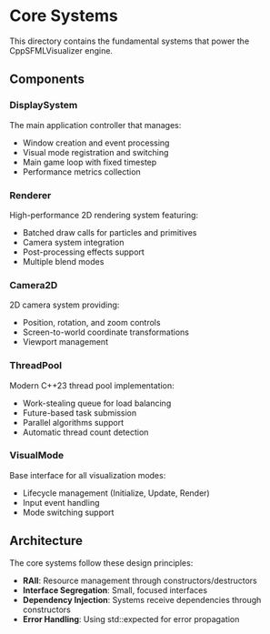 # Core Systems

This directory contains the fundamental systems that power the CppSFMLVisualizer engine.

## Components

### DisplaySystem
The main application controller that manages:
- Window creation and event processing
- Visual mode registration and switching
- Main game loop with fixed timestep
- Performance metrics collection

### Renderer
High-performance 2D rendering system featuring:
- Batched draw calls for particles and primitives
- Camera system integration
- Post-processing effects support
- Multiple blend modes

### Camera2D
2D camera system providing:
- Position, rotation, and zoom controls
- Screen-to-world coordinate transformations
- Viewport management

### ThreadPool
Modern C++23 thread pool implementation:
- Work-stealing queue for load balancing
- Future-based task submission
- Parallel algorithms support
- Automatic thread count detection

### VisualMode
Base interface for all visualization modes:
- Lifecycle management (Initialize, Update, Render)
- Input event handling
- Mode switching support

## Architecture

The core systems follow these design principles:
- **RAII**: Resource management through constructors/destructors
- **Interface Segregation**: Small, focused interfaces
- **Dependency Injection**: Systems receive dependencies through constructors
- **Error Handling**: Using std::expected for error propagation